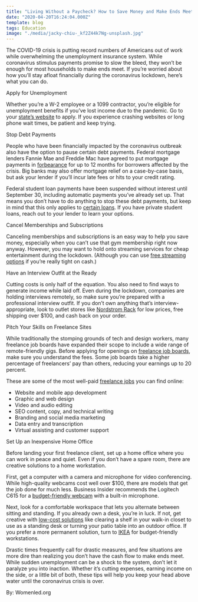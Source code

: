 ```yaml
---
title: "Living Without a Paycheck? How to Save Money and Make Ends Meet"
date: "2020-04-20T16:24:04.000Z"
template: blog
tags: Education
image: "./media/jacky-chiu-_kf2Z44k7Ng-unsplash.jpg"
---
```


The COVID-19 crisis is putting record numbers of Americans out of work while overwhelming the unemployment insurance system. While coronavirus stimulus payments promise to slow the bleed, they won’t be enough for most households to make ends meet. If you’re worried about how you’ll stay afloat financially during the coronavirus lockdown, here’s what you can do.

<title-2>Apply for Unemployment</title-2>

Whether you’re a W-2 employee or a 1099 contractor, you’re eligible for unemployment benefits if you’ve lost income due to the pandemic. Go to your [state’s website](https://www.careeronestop.org/LocalHelp/UnemploymentBenefits/find-unemployment-benefits.aspx) to apply. If you experience crashing websites or long phone wait times, be patient and keep trying.

<title-2>Stop Debt Payments</title-2>

People who have been financially impacted by the coronavirus outbreak also have the option to pause certain debt payments. Federal mortgage lenders Fannie Mae and Freddie Mac have agreed to put mortgage payments in [forbearance](https://www.aarp.org/money/credit-loans-debt/info-2020/mortgage-coronavirus-faq.html) for up to 12 months for borrowers affected by the crisis. Big banks may also offer mortgage relief on a case-by-case basis, but ask your lender if you’ll incur late fees or hits to your credit rating.

Federal student loan payments have been suspended without interest until September 30, including automatic payments you’ve already set up. That means you don’t have to do anything to stop these debt payments, but keep in mind that this only applies to [certain loans](https://studentaid.gov/announcements-events/coronavirus). If you have private student loans, reach out to your lender to learn your options.

<title-2>Cancel Memberships and Subscriptions</title-2>

Canceling memberships and subscriptions is an easy way to help you save money, especially when you can’t use that gym membership right now anyway. However, you may want to hold onto streaming services for cheap entertainment during the lockdown. (Although you can use [free streaming options](https://thewirecutter.com/blog/free-video-streaming-services-coronavirus/) if you’re really tight on cash.)

<title-2>Have an Interview Outfit at the Ready</title-2>

Cutting costs is only half of the equation. You also need to find ways to generate income while laid off. Even during the lockdown, companies are holding interviews remotely, so make sure you’re prepared with a professional interview outfit. If you don’t own anything that’s interview-appropriate, look to outlet stores like [Nordstrom Rack](https://www.rakuten.com/nordstromrack.com) for low prices, free shipping over $100, and cash back on your order.

<title-2>Pitch Your Skills on Freelance Sites</title-2>

While traditionally the stomping grounds of tech and design workers, many freelance job boards have expanded their scope to include a wide range of remote-friendly gigs. Before applying for openings on [freelance job boards](https://freelancinghacks.com/20-best-freelance-job-boards-to-find-your-next-gig/), make sure you understand the fees. Some job boards take a higher percentage of freelancers’ pay than others, reducing your earnings up to 20 percent.

These are some of the most well-paid [freelance jobs](https://ptmoney.com/highest-paying-freelance-online-jobs/) you can find online:

* Website and mobile app development
* Graphic and web design
* Video and audio editing
* SEO content, copy, and technical writing
* Branding and social media marketing
* Data entry and transcription
* Virtual assisting and customer support

<title-2>Set Up an Inexpensive Home Office</title-2>

Before landing your first freelance client, set up a home office where you can work in peace and quiet. Even if you don’t have a spare room, there are creative solutions to a home workstation.

First, get a computer with a camera and microphone for video conferencing. While high-quality webcams cost well over $100, there are models that get the job done for much less. Business Insider recommends the Logitech C615 for a [budget-friendly webcam](https://www.businessinsider.com/best-webcam) with a built-in microphone.

Next, look for a comfortable workspace that lets you alternate between sitting and standing. If you already own a desk, you’re in luck. If not, get creative with [low-cost solutions](https://www.inc.com/jessica-stillman/creative-makeshift-work-from-home-solutions-courtesy-of-twitter.html) like clearing a shelf in your walk-in closet to use as a standing desk or turning your patio table into an outdoor office. If you prefer a more permanent solution, turn to [IKEA](https://www.apartmenttherapy.com/ikea-desk-hacks-36715807) for budget-friendly workstations.

Drastic times frequently call for drastic measures, and few situations are more dire than realizing you don’t have the cash flow to make ends meet. While sudden unemployment can be a shock to the system, don’t let it paralyze you into inaction. Whether it’s cutting expenses, earning income on the side, or a little bit of both, these tips will help you keep your head above water until the coronavirus crisis is over.

<block-quote>By: Womenled.org</block-quote>	


